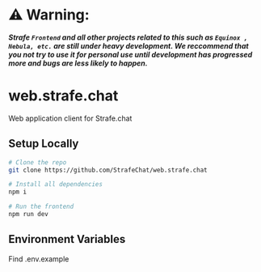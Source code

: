 # ⚠️ Warning:

**_Strafe `Frontend` and all other projects related to this such as `Equinox , Nebula, etc.` are still under heavy development. We reccommend that you not try to use it for personal use until development has progressed more and bugs are less likely to happen._**

# web.strafe.chat
Web application client for Strafe.chat

## Setup Locally

```bash
# Clone the repo
git clone https://github.com/StrafeChat/web.strafe.chat

# Install all dependencies
npm i

# Run the frontend
npm run dev
```

## Environment Variables
Find .env.example